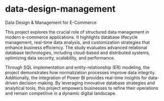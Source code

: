 # data-design-management
Data Design & Management for E-Commerce

This project explores the crucial role of structured data management in modern e-commerce applications. It highlights database lifecycle management, real-time data analysis, and customization strategies that enhance business efficiency. The study evaluates advanced relational database technologies, including cloud-based and distributed systems, optimizing data security, scalability, and performance.

Through SQL implementation and entity-relationship (ER) modeling, the project demonstrates how normalization processes improve data integrity. Additionally, the integration of Power BI provides real-time insights for data-driven decision-making. By leveraging innovative database strategies and analytical tools, this project empowers businesses to refine their operations and remain competitive in a dynamic digital landscape.
